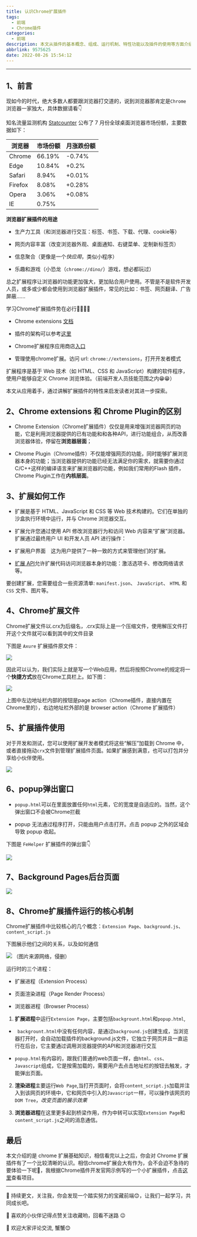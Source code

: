 ```yaml
---
title: 认识Chrome扩展插件
tags:
  - 前端
  - Chrome插件
categories:
  - 前端
description: 本文从插件的基本概念、组成、运行机制、特性功能以及插件的使用等方面介绍chrome 扩展插件，旨在让读者有一个清晰的认识，激发探索、开发插件的热情
abbrlink: 9575625
date: 2022-08-26 15:54:12
---
```

---
## 1、前言

现如今的时代，绝大多数人都要跟浏览器打交道的，说到浏览器那肯定是`Chrome`浏览器一家独大，具体数据请看👇

知名流量监测机构 [Statcounter](https://statcounter.com/) 公布了 7 月份全球桌面浏览器市场份额，主要数据如下：

|浏览器|市场份额|月涨跌份额|
|---|---|---|
|Chrome|66.19%| -0.74%|
|Edge|10.84%|+0.2%|
|Safari|8.94%| +0.01%|
|Firefox|8.08%| +0.28%|
|Opera|3.06%| +0.08%|
|IE|0.75%| |

**浏览器扩展插件的用途**

- 生产力工具（和浏览器进行交互：标签、书签、下载、代理、cookie等）

- 网页内容丰富（改变浏览器外观、桌面通知、右键菜单、定制新标签页）

- 信息聚合（更像是一个*快应用*，类似小程序）

- 乐趣和游戏（小恐龙（`chrome://dino/`）游戏，想必都玩过）

总之扩展程序让浏览器的功能更加强大，更加贴合用户使用。不管是不是软件开发人员，或多或少都会使用到浏览器扩展插件，常见的比如：书签、网页翻译、广告屏蔽......

学习Chrome扩展插件势在必行🏃‍♂️🐱‍🏍

- Chrome extensions [文档](https://developer.chrome.com/docs/extensions/)

- 插件的架构可以参考[这里](https://developer.chrome.com/docs/extensions/mv3/architecture-overview/)

- Chrome扩展程序应用商店[入口](https://chrome.google.com/webstore/category/extensions)

- 管理使用chrome扩展。访问 url: `chrome://extensions`，打开开发者模式

扩展程序是基于 Web 技术（如 HTML、CSS 和 JavaScript）构建的软件程序，使用户能够自定义 Chrome 浏览体验。（前端开发人员技能范围之内😁😁）

本文从应用着手，通过讲解扩展插件的特性来启发读者对其进一步探索。

## 2、Chrome extensions 和 Chrome Plugin的区别

- Chrome Extension（Chrome扩展插件）仅仅是用来增强浏览器网页的功能，它是利用浏览器提供的已有功能和和各种API，进行功能组合，从而改善浏览器体验，停留在**浏览器层面**；

- Chrome Plugin（Chrome插件）不仅能增强网页的功能，同时能够扩展浏览器本身的功能；当浏览器提供的功能已经无法满足你的需求，就需要你通过C/C++这样的编译语言来扩展浏览器的功能，例如我们常用的Flash 插件，Chrome Plugin工作在**内核层面**。

## 3、扩展如何工作

- 扩展是基于 HTML、JavaScript 和 CSS 等 Web 技术构建的。它们在单独的沙盒执行环境中运行，并与 Chrome 浏览器交互。

- 扩展允许您通过使用 API 修改浏览器行为和访问 Web 内容来“扩展”浏览器。扩展通过最终用户 UI 和开发人员 API 进行操作：

- 扩展用户界面 这为用户提供了一种一致的方式来管理他们的扩展。

- [扩展 API](https://developer.chrome.com/docs/extensions/reference/)允许扩展代码访问浏览器本身的功能：激活选项卡、修改网络请求等。

要创建扩展，您需要组合一些资源清单: `manifest.json`、 `JavaScript`、 `HTML` 和 `CSS` 文件、图片等。

## 4、Chrome扩展文件

Chrome扩展文件以.crx为后缀名，.crx实际上是一个压缩文件，使用解压文件打开这个文件就可以看到其中的文件目录

下图是 `Axure` 扩展插件原文件：

![](https://pic.imgdb.cn/item/63184de816f2c2beb1df6802.png)

因此可以认为，我们实际上就是写一个Web应用，然后将按照Chrome的规定将一个**快捷方式**放在Chrome工具栏上。如下图：

![](https://pic.imgdb.cn/item/63184d8716f2c2beb1ded274.png)

上图中左边地址栏内部的按钮是page action（Chrome插件，直接内置在Chrome里的），右边地址栏外部的是 browser action（Chrome 扩展插件）

## 5、扩展插件使用

对于开发和测试，您可以使用扩展开发者模式将这些“解压”加载到 Chrome 中，或者直接拖动`crx`文件到管理扩展插件页面。如果扩展感到满意，也可以打包并分享给小伙伴使用。

![](https://pic.imgdb.cn/item/63184d9f16f2c2beb1deffad.png)

## 6、popup弹出窗口

- `popup.html`可以在里面放置任何`html`元素，它的宽度是自适应的。当然，这个弹出窗口不会被Chrome拦截

- popup 无法通过程序打开，只能由用户点击打开。点击 popup 之外的区域会导致 popup 收起。

下图是 `FeHelper` 扩展插件的弹出窗👇

![](https://pic.imgdb.cn/item/63184db116f2c2beb1df1b24.png)

## 7、Background Pages后台页面

![](https://pic.imgdb.cn/item/63184dc016f2c2beb1df2eec.png)

## 8、Chrome扩展插件运行的核心机制

Chrome扩展插件中比较核心的几个概念：`Extension Page`、`background.js`、`content_script.js`

下图展示他们之间的关系，以及如何通信

![](https://pic.imgdb.cn/item/63184dd516f2c2beb1df4d37.png)
（图片来源网络，侵删）

运行时的三个进程：

- 扩展进程（Extension Process）

- 页面渲染进程（Page Render Process）

- 浏览器进程（Browser Process）

1. **扩展进程**中运行`Extension Page`，主要包括`backgrount.html`和`popup.html`,

- ` backgrount.html`中没有任何内容，是通过`background.js`创建生成，当浏览器打开时，会自动加载插件的background.js文件，它独立于网页并且一直运行在后台，它主要通过调用浏览器提供的API和浏览器进行交互

- `popup.html`有内容的，跟我们普通的web页面一样，由`html`、`css`、`Javascript`组成，它是按需加载的，需要用户去点击地址栏的按钮去触发，才能弹出页面。

2. **渲染进程**主要运行`Web Page`,当打开页面时，会将`content_script.js`加载并注入到该网页的环境中，它和网页中引入的`Javascript`一样，可以操作该网页的`DOM Tree`，*改变页面的展示效果*

3. **浏览器进程**在这里更多起到桥梁作用，作为中转可以实现`Extension Page`和`content_script.js`之间的消息通信。

## 最后

本文介绍的是 chrome 扩展基础知识，相信看完以上之后，你会对 Chrome 扩展插件有了一个比较清晰的认识。相信chrome扩展会大有作为，会不会迫不急待的要体验一下呢🤔，我根据Chrome插件开发官网示例写的一个小扩展插件，点击[这里](https://github.com/all-smile/myFirstExtension)查看项目。

---

🌹 持续更文，关注我，你会发现一个踏实努力的宝藏前端😊，让我们一起学习，共同成长吧。

🎉 喜欢的小伙伴记得点赞关注收藏哟，回看不迷路 😉

🎁 欢迎大家评论交流, 蟹蟹😊